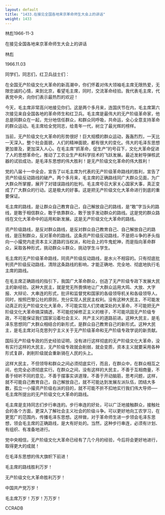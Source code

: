 ```yaml
---
layout: default
title: "1433.在接见全国各地来京革命师生大会上的讲话"
weight: 1433
---
```


林彪1966-11-3

在接见全国各地来京革命师生大会上的讲话

林彪

1966.11.03

同学们，同志们，红卫兵战士们：

在全国无产阶级文化大革命的新高潮中，你们怀着对伟大领袖毛主席无限热爱，无限忠诚的心情，来到北京，看望毛主席，同时，交流革命经验。我代表毛主席，代表党中央，向你们表示最热烈的欢迎！

今天，毛主席非常高兴地接见你们。这是两个多月来，连国庆节在内，毛主席第六次接见来自全国各地的革命师生和红卫兵。毛主席是最伟大的无产阶级革命家，他总是同群众在一起，充分地信任群众，和群众同呼吸，共命运，全心全意支持革命的群众运动。毛主席给全党同志，给青年一代，树立了最光辉的榜样。

当前，无产阶级文化大革命的形势很好！巨大规模的群众运动，轰轰烈烈，一天比一天深入。整个社会面貌，人们的精神面貌，都有很大的变化。伟大的毛泽东思想更加普及，更加深入人心。在毛主席“抓革命，促生产”的号召下，文化大革命促进了人的思想革命化，推动了工农业生产和科学技术的飞跃发展。最近发射导弹核武器的试验成功，是毛泽东思想的伟大胜利！是无产阶级文化革命的伟大胜利！

党的八届十一中全会，宣告了以毛主席为代表的无产阶级革命路线的胜利，宣告了资产阶级反动路线的破产。两个多月来，毛主席的正确路线同广大群众见面，为广大群众所掌握，展开了对错误路线的批判。毛主席号召大家关心国家大事，真正变成了广大群众的行动。这是极大的好事。这是把无产阶级文化大革命进行到底的重要保证。

毛主席的路线，是让群众自己教育自己，自己解放自己的路线，是“敢”字当头的路线，是敢于相信群众，敢于依靠群众，敢于放手发动群众的路线。这是党的群众路线在文化大革命中的运用和新发展。这是无产阶级文化大革命的路线。

资产阶级路线，是反对群众路线，是反对群众自己教育自己、自己解放自己的路线，是压制群众，反对革命的路线。这条资产阶级反动路线，不是把斗争的矛头指向一小撮党内走资本主义道路的当权派，和社会上的牛鬼蛇神，而是指向革命群众，采取各种形式，挑动群众斗群众，挑动学生斗学生。

毛主席的无产阶级革命路线，同资产阶级反动路线，是水火不相容的。只有彻底批判资产阶级反动路线，清除这条路线的影响，才能正确地、完全地、彻底地执行毛主席的路线。

在毛主席正确路线的指引下，我国广大革命群众，创造了无产阶级专政下发展大民主的新经验。这种大民主，就是党无所畏惧地让广大群众运用大鸣、大放、大字报、大辩论、大串连的形式，批评和监督党和国家的各级领导机关和各级领导人。同时，按照巴黎公社的原则，充分实现人民民主权利。没有这种大民主，不可能发动真正的无产阶级文化大革命，不可能实现人们灵魂深处的大革命，不可能把无产阶级文化大革命搞深搞透，不可能挖掉修正主义的根子，不可能巩固无产阶级专政，不可能保证我们国家沿着社会主义、共产主义的道路前进。这种大民主，是毛泽东思想同广大群众相结合的新形式，是群众自己教育自己的新形式。这种大民主，是毛主席对马克思列宁主义关于无产阶级革命和无产阶级专政学说的新贡献。

国际无产阶级专政的历史经验证明，没有进行这样彻底的无产阶级文化大革命，没有实行这样的大民主，无产阶级专政就会削弱，就会变质，资本主义就要采用各种形式复辟，剥削阶级就会重新骑在人民的头上。

这样大民主，不但领导和群众之间必须彻底实行，而且，在群众中，在群众相互之间，也完全必须彻底实行。在群众之间，没有这样的大民主，不善于互相商量，不善于倾听不同的意见，不善于摆事实讲道理，不善于开动脑筋，思考问题，这样，就不可能自己教育自己，自己解放自己，就不可能达到发展左派队伍，团结大多数，孤立一小撮资产阶级右派的目的，就不可能不折不扣地实行我们伟大导师──毛主席所提出的无产阶级文化大革命的路线。

毛主席是支持同志们步行串连的。步行串连的好处，可以广泛地接触群众，接触社会的各个方面，更深入了解社会主义社会的阶级斗争。可以更好地向工农学习，在更宽广的范围内，传播毛泽东思想。这样做，对于革命师生进一步领会毛泽东思想，领会毛主席的正确路线，是大有好处的。当然，这种步行串连，必须有计划、有组织、有准备地进行。

党中央相信，无产阶级文化大革命已经有了几个月的经验，今后将会更好地进行，取得更大的成就！

在毛泽东思想的伟大旗帜下前进！

毛主席的路线胜利万岁！

无产阶级文化大革命胜利万岁！

中国共产党万岁！

毛主席万岁！万岁！万万岁！

CCRADB

